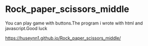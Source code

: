 # Rock_paper_scissors_middle
You can play game with buttons.The program i wrote with html and javascript.Good luck

https://huseynn1.github.io/Rock_paper_scissors_middle/
